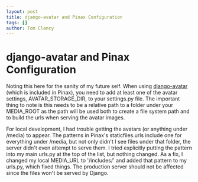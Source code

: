 ```yaml
---
layout: post
title: django-avatar and Pinax Configuration
tags: []
author: Tom Clancy
---
```


# django-avatar and Pinax Configuration

Noting this here for the sanity of my future self. When using <a href="http://github.com/ericflo/django-avatar">django-avatar</a> (which is included in Pinax), you need to add at least one of the avatar settings, AVATAR_STORAGE_DIR, to your settings.py file. The important thing to note is this needs to be a relative path to a folder under your MEDIA_ROOT as the path will be used both to create a file system path and to build the urls when serving the avatar images.

For local development, I had trouble getting the avatars (or anything under /media) to appear. The patterns in Pinax's staticfiles.urls include one for everything under /media, but not only didn't I see files under that folder, the server didn't even attempt to serve them. I tried explicitly putting the pattern into my main urls.py at the top of the list, but nothing changed. As a fix, I changed my local MEDIA_URL to '/includes/' and added that pattern to my urls.py, which fixed things. The production server should not be affected since the files won't be served by Django.
